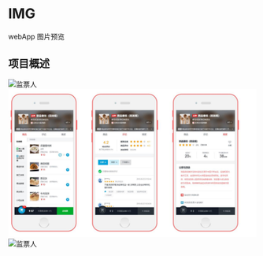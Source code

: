 # IMG
webApp 图片预览
## 项目概述
![监票人](https://github.com/EricWeii/IMG/blob/master/preview/t2.bmp)
![监票人](https://github.com/EricWeii/IMG/blob/master/preview/%E6%89%8B%E6%9C%BA%E6%95%88%E6%9E%9C%E5%9B%BE2-T2.jpg)
![监票人](https://github.com/EricWeii/IMG/blob/master/preview/webapp.gif)
